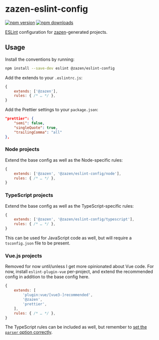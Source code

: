 # zazen-eslint-config

[![npm version][npm-img]][npm-url]
[![npm downloads][npm-dls]][npm-url]

[ESLint][] configuration for [zazen][]-generated projects.

## Usage

Install the conventions by running:

```sh
npm install --save-dev eslint @zazen/eslint-config
```

Add the extends to your `.eslintrc.js`:

```js
{
    extends: ['@zazen'],
    rules: { /* … */ },
}
```

Add the Prettier settings to your `package.json`:

```json
"prettier": {
    "semi": false,
    "singleQuote": true,
    "trailingComma": "all"
},
```

### Node projects

Extend the base config as well as the Node-specific rules:

```js
{
    extends: ['@zazen', '@zazen/eslint-config/node'],
    rules: { /* … */ },
}
```

### TypeScript projects

Extend the base config as well as the TypeScript-specific rules:

```js
{
    extends: ['@zazen', '@zazen/eslint-config/typescript'],
    rules: { /* … */ },
}
```

This can be used for JavaScript code as well, but will require a `tsconfig.json` file to be present.

### Vue.js projects

Removed for now until/unless I get more opinionated about Vue code. For now, install `eslint-plugin-vue` per-project, and extend the recommended config in addition to the base config here.

```js
{
    extends: [
        'plugin:vue/[vue3-]recommended',
        '@zazen',
        'prettier',
    ],
    rules: { /* … */ },
}
```

The TypeScript rules can be included as well, but remember to [set the `parser` option correctly](https://eslint.vuejs.org/user-guide/#what-is-the-use-the-latest-vue-eslint-parser-error).

[npm-url]: https://www.npmjs.com/package/@zazen/eslint-config
[npm-img]: https://img.shields.io/npm/v/@zazen/eslint-config.svg?style=flat-square
[npm-dls]: https://img.shields.io/npm/dt/@zazen/eslint-config.svg?style=flat-square
[issues-url]: https://github.com/stormwarning/zazen-eslint-config/issues
[issues-img]: https://img.shields.io/github/issues/stormwarning/zazen-eslint-config.svg?style=flat-square
[eslint]: https://eslint.org
[zazen]: https://github.com/stormwarning/zazen
